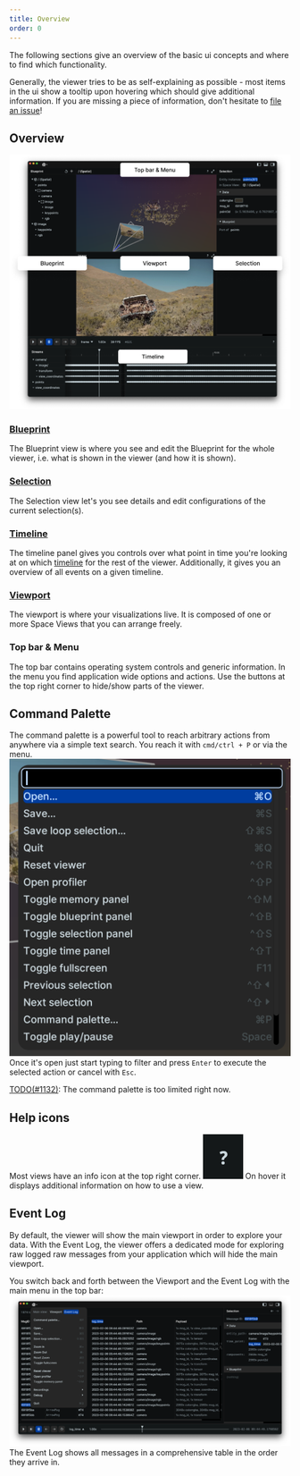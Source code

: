 ```yaml
---
title: Overview
order: 0
---
```

The following sections give an overview of the basic ui concepts and where to find which functionality.

Generally, the viewer tries to be as self-explaining as possible - most items in the ui show a tooltip upon hovering which should give additional information.
If you are missing a piece of information, don't hesitate to [file an issue](https://github.com/rerun-io/rerun/issues/new/choose)!

Overview
--------------------------
![screenshot of the viewer with different parts annotated](/docs-media/viewer-overview.png)

### [Blueprint](/reference/viewer/blueprint)
The Blueprint view is where you see and edit the Blueprint for the whole viewer, i.e. what is shown in the viewer (and how it is shown).

### [Selection](/reference/viewer/selection)
The Selection view let's you see details and edit configurations of the current selection(s).

### [Timeline](/concepts/timelines)
The timeline panel gives you controls over what point in time you're looking at on which [timeline](/concepts/timelines) for the rest of the viewer.
Additionally, it gives you an overview of all events on a given timeline.

### [Viewport](/reference/viewer/viewport)
The viewport is where your visualizations live. It is composed of one or more Space Views that you can arrange freely.

### Top bar & Menu
The top bar contains operating system controls and generic information.
In the menu you find application wide options and actions.
Use the buttons at the top right corner to hide/show parts of the viewer.

Command Palette
----------------------------
The command palette is a powerful tool to reach arbitrary actions from anywhere via a simple text search.
You reach it with `cmd/ctrl + P` or via the menu.
![screenshot of the command palette](/docs-media/command-palette.png)
Once it's open just start typing to filter and press `Enter` to execute the selected action or cancel with `Esc`.

[TODO(#1132)](https://github.com/rerun-io/rerun/issues/1132): The command palette is too limited right now.

Help icons
----------
Most views have an info icon at the top right corner.
![help icon](/docs-media/help-icon.png)
On hover it displays additional information on how to use a view.

Event Log
---------
By default, the viewer will show the main viewport in order to explore your data.
With the Event Log, the viewer offers a dedicated mode for exploring raw logged raw messages from your application which will hide the main viewport.

You switch back and forth between the Viewport and the Event Log with the main menu in the top bar:
![the event log and how to get there](/docs-media/event-log.png)
The Event Log shows all messages in a comprehensive table in the order they arrive in.
